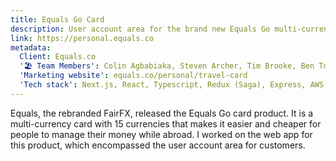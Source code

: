 ```yaml
---
title: Equals Go Card
description: User account area for the brand new Equals Go multi-currency card
link: https://personal.equals.co
metadata:
  Client: Equals.co
  '🏖 Team Members': Colin Agbabiaka, Steven Archer, Tim Brooke, Ben Tomkinson, Charilaos Georgakakis, Jamie Halvorson, Tabasom Aryamanesh, Joshua Anderson, Lloyd Asamoah
  'Marketing website': equals.co/personal/travel-card
  'Tech stack': Next.js, React, Typescript, Redux (Saga), Express, AWS Lambdas, Styled Components, Design System Utils, Prismic CMS
---
```


Equals, the rebranded FairFX, released the Equals Go card product. It is a multi-currency card with 15 currencies that makes it easier and cheaper for people to manage their money while abroad. I worked on the web app for this product, which encompassed the user account area for customers.
